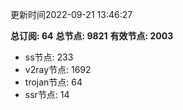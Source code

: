 更新时间2022-09-21 13:46:27

**总订阅: 64**
**总节点: 9821**
**有效节点: 2003**
- ss节点: 233
- v2ray节点: 1692
- trojan节点: 64
- ssr节点: 14
